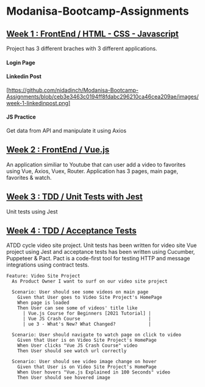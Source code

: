 # Modanisa-Bootcamp-Assignments

## [Week 1 : FrontEnd / HTML - CSS - Javascript](https://github.com/152-Modanisa-FullStack-Bootcamp/week-1-assignment-nidadinch)

Project has 3 different braches with 3 different applications.

#### Login Page

#### Linkedin Post

[https://github.com/nidadinch/Modanisa-Bootcamp-Assignments/blob/ceb3e3463c0194ff8fdabc296210ca46cea209ae/images/week-1-linkedinpost.png]

#### JS Practice

Get data from API and manipulate it using Axios

## [Week 2 : FrontEnd / Vue.js](https://github.com/152-Modanisa-FullStack-Bootcamp/week-2-assignment-nidadinch)

An application similiar to Youtube that can user add a video to favorites using Vue, Axios, Vuex, Router. Application has 3 pages, main page, favorites & watch.

## [Week 3 : TDD / Unit Tests with Jest](https://github.com/152-Modanisa-FullStack-Bootcamp/week-3-assignment-nidadinch)

Unit tests using Jest

## [Week 4 : TDD / Acceptance Tests](https://github.com/152-Modanisa-FullStack-Bootcamp/week-4-assignment-nidadinch)

ATDD cycle video site project. Unit tests has been written for video site Vue project using Jest and acceptance tests has been written using Cucumber, Puppeteer & Pact. Pact is a code-first tool for testing HTTP and message integrations using contract tests.

```gherkin
Feature: Video Site Project
  As Product Owner I want to surf on our video site project

  Scenario: User should see some videos on main page
    Given that User goes to Video Site Project's HomePage
    When page is loaded
    Then User can see some of videos' title like
      | Vue.js Course for Beginners [2021 Tutorial] |
      | Vue JS Crash Course                         |
      | ue 3 - What's New? What Changed?            |

  Scenario: User should navigate to watch page on click to video
    Given that User is on Video Site Project's HomePage
    When User clicks "Vue JS Crash Course" video
    Then User should see watch url correctly

  Scenario: User should see video image change on hover
    Given that User is on Video Site Project's HomePage
    When User hovers "Vue.js Explained in 100 Seconds" video
    Then User should see hovered image
```
